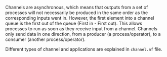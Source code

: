 Channels are asynchronous, which means that outputs from a set of processes will not necessarily be produced in the same order as the corresponding inputs went in. 
However, the first element into a channel queue is the first out of the queue (First in - First out). This allows processes to run as soon as they receive input from a channel. 
Channels only send data in one direction, from a producer (a process/operator), to a consumer (another process/operator).


Different types of channel and applications are explained in `channel.nf` file.